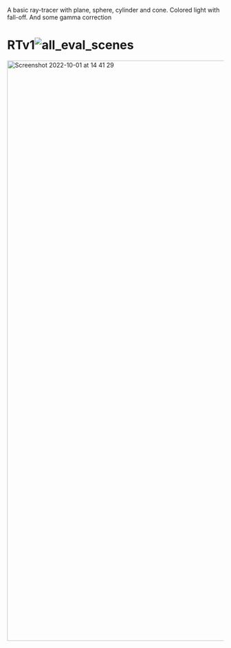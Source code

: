 A basic ray-tracer with plane, sphere, cylinder and cone. Colored light with fall-off. And some gamma correction
# RTv1![all_eval_scenes](https://github.com/pairofdice/RTv1/assets/1247587/655a4f6e-1abf-4f1d-8f35-2bc88ccf7880)
<img width="1347" alt="Screenshot 2022-10-01 at 14 41 29" src="https://github.com/pairofdice/RTv1/assets/1247587/0a02f381-5044-4491-afeb-3827974dad22">

